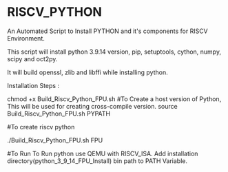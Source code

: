 # RISCV_PYTHON
An Automated Script to Install PYTHON and it's components for RISCV Environment.

This script will install python 3.9.14 version, pip, setuptools, cython, numpy, scipy and oct2py. 

It will build openssl, zlib and libffi while installing python.

Installation Steps :

chmod +x Build_Riscv_Python_FPU.sh
#To Create a host version of Python, This will be used for creating cross-compile version.
source Build_Riscv_Python_FPU.sh PYPATH

#To create riscv python

./Build_Riscv_Python_FPU.sh FPU

#To Run
To Run python use QEMU with RISCV_ISA.
Add installation directory(python_3_9_14_FPU_Install) bin path to PATH Variable.
